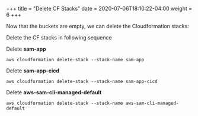+++
title = "Delete CF Stacks"
date =  2020-07-06T18:10:22-04:00
weight = 6
+++

Now that the buckets are empty, we can delete the Cloudformation stacks:

Delete the CF stacks in following sequence

Delete **sam-app**
```
aws cloudformation delete-stack --stack-name sam-app
```

Delete **sam-app-cicd**
```
aws cloudformation delete-stack --stack-name sam-app-cicd
```

Delete **aws-sam-cli-managed-default**

```
aws cloudformation delete-stack --stack-name aws-sam-cli-managed-default

```

